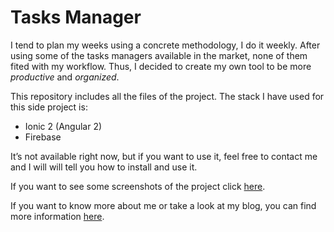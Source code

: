 # Tasks Manager

I tend to plan my weeks using a concrete methodology, I do it weekly. After using some of the tasks managers available in the market, 
none of them fited with my workflow. Thus, I decided to create my own tool to be more *productive* and *organized*.

This repository includes all the files of the project. The stack I have used for this side project is:

- Ionic 2 (Angular 2)
- Firebase

It’s not available right now, but if you want to use it, feel free to contact me and I will will tell you how to install and use it.

If you want to see some screenshots of the project click [here](http://www.miquelarranz.com/portfolio/tasks-manager/).

If you want to know more about me or take a look at my blog, you can find more information [here](http://www.miquelarranz.com).
